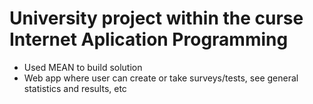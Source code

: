 # University project within the curse Internet Aplication Programming 

- Used MEAN to build solution
- Web app where user can create or take surveys/tests, see general statistics and results, etc
